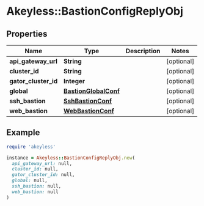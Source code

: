 # Akeyless::BastionConfigReplyObj

## Properties

| Name | Type | Description | Notes |
| ---- | ---- | ----------- | ----- |
| **api_gateway_url** | **String** |  | [optional] |
| **cluster_id** | **String** |  | [optional] |
| **gator_cluster_id** | **Integer** |  | [optional] |
| **global** | [**BastionGlobalConf**](BastionGlobalConf.md) |  | [optional] |
| **ssh_bastion** | [**SshBastionConf**](SshBastionConf.md) |  | [optional] |
| **web_bastion** | [**WebBastionConf**](WebBastionConf.md) |  | [optional] |

## Example

```ruby
require 'akeyless'

instance = Akeyless::BastionConfigReplyObj.new(
  api_gateway_url: null,
  cluster_id: null,
  gator_cluster_id: null,
  global: null,
  ssh_bastion: null,
  web_bastion: null
)
```

